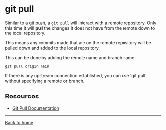 # git pull
Similar to a [git push](./Push.md), a `git pull` will interact with a remote repository. Only this time it will **pull** the changes it does not have from the remote down to the local repository.

This means any commits made that are on the remote repository will be pulled down and added to the local repository.

This can be done by adding the remote name and branch name:
```
git pull origin main
```
If there is any upstream connection established, you can use 'git pull' without specifying a remote or branch.

## Resources
- [Git Pull Documentation](https://git-scm.com/docs/git-pull)
---
[Back to home](../README.md)